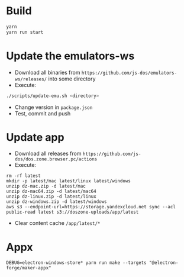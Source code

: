 # Build 

```sh
yarn
yarn run start
```

# Update the emulators-ws

* Download all binaries from `https://github.com/js-dos/emulators-ws/releases/` into some directory
* Execute:

```sh
./scripts/update-emu.sh <directory>
```
* Change version in `package.json`
* Test, commit and push

# Update app

* Download all releases from `https://github.com/js-dos/dos.zone.browser.pc/actions`
* Execute:

```
rm -rf latest
mkdir -p latest/mac latest/linux latest/windows
unzip dz-mac.zip -d latest/mac
unzip dz-mac64.zip -d latest/mac64
unzip dz-linux.zip -d latest/linux
unzip dz-windows.zip -d latest/windows
aws s3 --endpoint-url=https://storage.yandexcloud.net sync --acl public-read latest s3://doszone-uploads/app/latest
```

* Clear content cache `/app/latest/*`

# Appx

```
DEBUG=electron-windows-store* yarn run make --targets "@electron-forge/maker-appx"
```